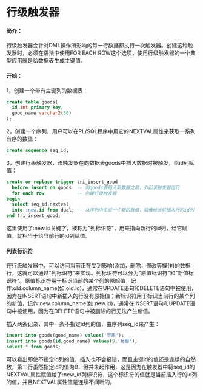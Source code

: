 # 行级触发器
#### 简介：
行级触发器会针对DML操作所影响的每一行数据都执行一次触发器。创建这种触发器时，必须在语法中使用FOR EACH ROW这个选项，使用行级触发器的一个典型应用就是给数据表生成主键值。

#### 开始：
1，创建一个带有主键列的数据表：
``` sql
create table goods(
  id int primary key,
  good_name varchar2(50)
);
```

2，创建一个序列，用户可以在PL/SQL程序中用它的NEXTVAL属性来获取一系列有序的数值：
``` sql
create sequence seq_id;
```

3，创建行级触发器，该触发器在向数据表goods中插入数据时被触发，给id列赋值：
``` sql
create or replace trigger tri_insert_good
  before insert on goods  -- 向goods表插入新数据之前，引起该触发器运行
  for each row            -- 创建行级触发器
begin
  select seq_id.nextval 
  into :new.id from dual; -- 从序列中生成一个新的数值，赋值给当前插入行的id列
end tri_insert_good;
```
这里使用了:new.id关键字，被称为"列标识符"，用来指向新行的id列，给它赋值，就相当于给当前行的id列赋值。

#### 列表标识符
在行级触发器中，可以访问当前正在受到影响(添加，删除，修改等操作)的数据行，这就可以通过"列标识符"来实现。列标识符可以分为"原值标识符"和"新值标识符"。原值标识符用于标识当前的某个列的原始值，记作:old.column_name(如:old.id)，通常在UPDATE语句和DELETE语句中被使用，因为在INSERT语句中新插入的行没有原始值；新标识符用于标识当前行的某个列的新值，记作:new.column_name(如:new.id)，通常在INSERT语句和UPDATE语句中被使用，因为在DELETE语句中被删除的行无法产生新值。

插入两条记录，其中一条不指定id列的值，由序列seq_id来产生：
``` sql
insert into goods(good_name) values('苹果');
insert into goods(id,good_name) values(9,'葡萄');
select * from goods;
```
可以看出即使不指定id列的值，插入也不会报错，而且主键id的值还是连续的自然数，第二行虽然指定id的值为9，但并未起作用，这是因为在触发器中将seq_id的NEXTVAL属性赋值给了:new_id列标识符，这个标识符的值就是当前插入行的id列的值，并且NEXTVAL属性值是连续不间断的。
